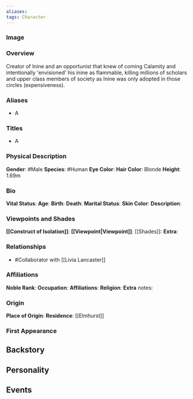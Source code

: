```yaml
---
aliases:
tags: Character
---
```


### Image

### Overview
Creator of Inine and an opportunist that knew of coming Calamity and intentionally 'envisioned' his inine as flammable, killing millions of scholars and upper class members of society as Inine was only adopted in those circles (expensiveness).

### Aliases
- A
  
### Titles
- A

### Physical Description
**Gender**: #Male 
**Species**: #Human 
**Eye Color**:
**Hair Color**: Blonde
**Height**: 1.69m

### Bio
**Vital Status**:
**Age**:
**Birth**:
**Death**:
**Marital Status**:
**Skin Color**:
**Description**:

### Viewpoints and Shades
**[[Construct of Isolation]]**:
**[[Viewpoint|Viewpoint]]**:
[[Shades]]:
**Extra**:

### Relationships
- #Collaborator with [[Livia Lancaster]]
  
### Affiliations
**Noble Rank**:
**Occupation**:
**Affiliations**:
**Religion**:
**Extra** notes:

### Origin
**Place of Origin**:
**Residence**: [[Elmhurst]]

### First Appearance

## Backstory

## Personality

## Events



